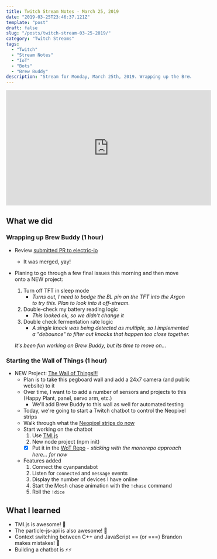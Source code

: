 ```yaml
---
title: Twitch Stream Notes - March 25, 2019
date: "2019-03-25T23:46:37.121Z"
template: "post"
draft: false
slug: "/posts/twitch-stream-03-25-2019/"
category: "Twitch Streams"
tags:
  - "Twitch"
  - "Stream Notes"
  - "IoT"
  - "Bots"
  - "Brew Buddy"
description: "Stream for Monday, March 25th, 2019. Wrapping up the Brew Buddy project and starting on the Wall of Things project."
---
```


<iframe width="560" height="315" src="https://www.youtube.com/embed/nlnMwSmlD-w" frameborder="0" allow="accelerometer; autoplay; encrypted-media; gyroscope; picture-in-picture" allowfullscreen></iframe>

## What we did

### Wrapping up Brew Buddy (1 hour)

- Review [submitted PR to electric-io](https://github.com/noopkat/electric-io/pull/107)
    - It was merged, yay!
- Planing to go through a few final issues this morning and then move onto a NEW project:
    1. Turn off TFT in sleep mode 
        - *Turns out, I need to bodge the BL pin on the TFT into the Argon to try this. Plan to look into it off-stream.*
    2.  Double-check my battery reading logic
        - *This looked ok, so we didn't change it*
    3. Double check fermentation rate logic
        -  *A single knock was being detected as multiple, so I implemented a "debounce" to filter out knocks that happen too close together.*

  *It's been fun working on Brew Buddy, but its time to move on...*

### Starting the Wall of Things (1 hour)

- NEW Project: [The Wall of Things!!!](https://github.com/bsatrom/wall-of-things)
    - Plan is to take this pegboard wall and add a 24x7 camera (and public website) to it
    - Over time, I want to to add a number of sensors and projects to this (Happy Plant, panel, servo arm, etc.)
        - We'll add Brew Buddy to this wall as well for automated testing
    - Today, we're going to start a Twitch chatbot to control the Neopixel strips
    - Walk through what the [Neopixel strips do now](https://github.com/bsatrom/wall-of-things/tree/master/wot-firmware/wot-neopixel-strips)
    - Start working on the chatbot
        1. Use [TMI.js](https://docs.tmijs.org/v1.2.1/index.html)
        2. New node project (npm init)
        - [X]  Put it in the [WoT Repo](https://github.com/bsatrom/wall-of-things/tree/master/wot-bot) - *sticking with the monorepo approach here... for now*
    - Features added
      1. Connect the cyanpandabot
      2. Listen for `connected` and `message` events
      3. Display the number of devices I have online
      4. Start the Mesh chase animation with the `!chase` command
      5. Roll the `!dice`

## What I learned

- TMI.js is awesome! 🤖
- The particle-js-api is also awesome! 💙
- Context switching between C++ and JavaScript == (or ===) Brandon makes mistakes! 🤣
- Building a chatbot is ⚡️️️️️️⚡️